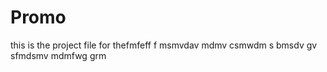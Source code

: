 # Promo
this is the project file for thefmfeff f
msmvdav mdmv  csmwdm
s bmsdv gv
sfmdsmv mdmfwg grm
